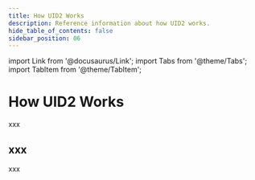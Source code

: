 ```yaml
---
title: How UID2 Works
description: Reference information about how UID2 works.
hide_table_of_contents: false
sidebar_position: 06
---
```


import Link from '@docusaurus/Link';
import Tabs from '@theme/Tabs';
import TabItem from '@theme/TabItem';

# How UID2 Works

xxx

## xxx

xxx

